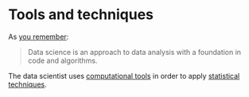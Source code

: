 # Tools and techniques

As [you remember](what-is-data-science):

> Data science is an approach to data analysis with a foundation in code
> and algorithms.

The data scientist uses [computational tools](computational-tools) in order to
apply [statistical techniques](statistical-techniques).
